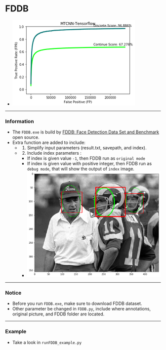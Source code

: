 # FDDB
* ![](./img/PNET_result.png)
___
### Information
* The `FDDB.exe` is build by [FDDB: Face Detection Data Set and Benchmark](http://vis-www.cs.umass.edu/fddb/) open source.
* Extra function are added to include:
  * 1. Simplify input parameters (result.txt, savepath, and index).
  * 2. Include index parameters :
    * If index is given value `-1`, then FDDB run as `original mode`
    * If index is given value with positive integer, then FDDB run as `debug mode`, that will show the output of `index` image. 
    * ![](./img/temp.png)
___
### Notice
* Before you run `FDDB.exe`, make sure to download FDDB dataset.
* Other parameter be changed in `FDDB.py`, include where annotations, original picture, and FDDB folder are located.
___
### Example
* Take a look in `runFDDB_example.py`

